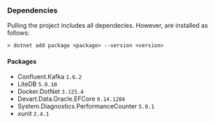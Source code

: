 ### Dependencies

Pulling the project includes all dependecies. However, are installed as follows:
```cmd
> dotnet add package <package> --version <version>
```

#### Packages
* Confluent.Kafka `1.6.2`
* LiteDB `5.0.10`
* Docker.DotNet `3.125.4`
* Devart.Data.Oracle.EFCore `9.14.1204`
* System.Diagnostics.PerformanceCounter `5.0.1`
* xunit `2.4.1`
